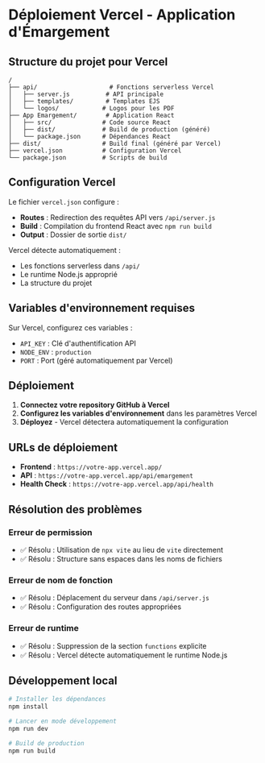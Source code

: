 # Déploiement Vercel - Application d'Émargement

## Structure du projet pour Vercel

```
/
├── api/                    # Fonctions serverless Vercel
│   ├── server.js          # API principale
│   ├── templates/         # Templates EJS
│   └── logos/            # Logos pour les PDF
├── App Emargement/        # Application React
│   ├── src/              # Code source React
│   ├── dist/             # Build de production (généré)
│   └── package.json      # Dépendances React
├── dist/                 # Build final (généré par Vercel)
├── vercel.json           # Configuration Vercel
└── package.json          # Scripts de build
```

## Configuration Vercel

Le fichier `vercel.json` configure :
- **Routes** : Redirection des requêtes API vers `/api/server.js`
- **Build** : Compilation du frontend React avec `npm run build`
- **Output** : Dossier de sortie `dist/`

Vercel détecte automatiquement :
- Les fonctions serverless dans `/api/`
- Le runtime Node.js approprié
- La structure du projet

## Variables d'environnement requises

Sur Vercel, configurez ces variables :
- `API_KEY` : Clé d'authentification API
- `NODE_ENV` : `production`
- `PORT` : Port (géré automatiquement par Vercel)

## Déploiement

1. **Connectez votre repository GitHub à Vercel**
2. **Configurez les variables d'environnement** dans les paramètres Vercel
3. **Déployez** - Vercel détectera automatiquement la configuration

## URLs de déploiement

- **Frontend** : `https://votre-app.vercel.app/`
- **API** : `https://votre-app.vercel.app/api/emargement`
- **Health Check** : `https://votre-app.vercel.app/api/health`

## Résolution des problèmes

### Erreur de permission
- ✅ Résolu : Utilisation de `npx vite` au lieu de `vite` directement
- ✅ Résolu : Structure sans espaces dans les noms de fichiers

### Erreur de nom de fonction
- ✅ Résolu : Déplacement du serveur dans `/api/server.js`
- ✅ Résolu : Configuration des routes appropriées

### Erreur de runtime
- ✅ Résolu : Suppression de la section `functions` explicite
- ✅ Résolu : Vercel détecte automatiquement le runtime Node.js

## Développement local

```bash
# Installer les dépendances
npm install

# Lancer en mode développement
npm run dev

# Build de production
npm run build
```
